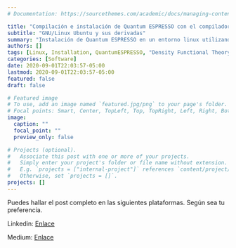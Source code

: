 ```yaml
---
# Documentation: https://sourcethemes.com/academic/docs/managing-content/

title: "Compilación e instalación de Quantum ESPRESSO con el compilador de GNU"
subtitle: "GNU/Linux Ubuntu y sus derivadas"
summary: "Instalación de Quantum ESPRESSO en un entorno linux utilizando el compilador de GNU"
authors: []
tags: [Linux, Installation, QuantumESPRESSO, "Density Functional Theory"]
categories: [Software]
date: 2020-09-01T22:03:57-05:00
lastmod: 2020-09-01T22:03:57-05:00
featured: false
draft: false

# Featured image
# To use, add an image named `featured.jpg/png` to your page's folder.
# Focal points: Smart, Center, TopLeft, Top, TopRight, Left, Right, BottomLeft, Bottom, BottomRight.
image:
  caption: ""
  focal_point: ""
  preview_only: false

# Projects (optional).
#   Associate this post with one or more of your projects.
#   Simply enter your project's folder or file name without extension.
#   E.g. `projects = ["internal-project"]` references `content/project/deep-learning/index.md`.
#   Otherwise, set `projects = []`.
projects: []
---
```


Puedes hallar el post completo en las siguientes plataformas. Según sea tu preferencia.

Linkedin: [Enlace](https://www.linkedin.com/pulse/compilaci%C3%B3n-e-instalaci%C3%B3n-de-quantum-espresso-con-el-nagata-tejada-1f?articleId=6706776692641275904#comments-6706776692641275904&trk=public_profile_article_view)

Medium: [Enlace](https://medium.com/@nagatashigueru/compilaci%C3%B3n-e-instalaci%C3%B3n-de-quantum-espresso-con-el-compilador-de-gnu-31c3eeebaf2a)
